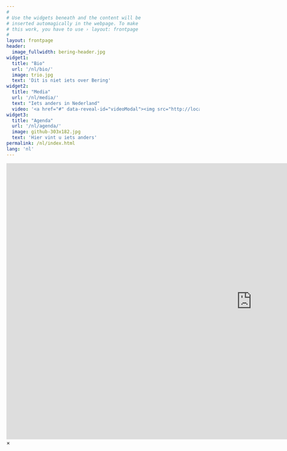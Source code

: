 ```yaml
---
#
# Use the widgets beneath and the content will be
# inserted automagically in the webpage. To make
# this work, you have to use › layout: frontpage
#
layout: frontpage
header:
  image_fullwidth: bering-header.jpg
widget1:
  title: "Bio"
  url: '/nl/bio/'
  image: trio.jpg
  text: 'Dit is niet iets over Bering'
widget2:
  title: "Media"
  url: '/nl/media/'
  text: "Iets anders in Nederland"
  video: '<a href="#" data-reveal-id="videoModal"><img src="http://localhost:4000/images/youtube.jpg" width="302" height="182" alt=""/></a>'
widget3:
  title: "Agenda"
  url: '/nl/agenda/'
  image: github-303x182.jpg
  text: 'Hier vint u iets anders'
permalink: /nl/index.html
lang: 'nl'
---
```



<div id="videoModal" class="reveal-modal large" data-reveal="">
  <div class="flex-video widescreen vimeo" style="display: block;">
    <iframe width="1280" height="720" src="https://www.youtube.com/embed/XSlw4UduG84" frameborder="0" allowfullscreen></iframe>
  </div>
  <a class="close-reveal-modal">&#215;</a>
</div>
